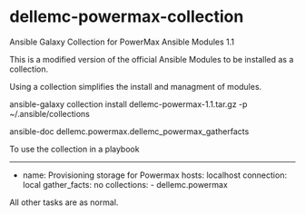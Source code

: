 # dellemc-powermax-collection
Ansible Galaxy Collection for PowerMax Ansible Modules 1.1

This is a modified version of the official Ansible Modules to be installed as a collection.

Using a collection simplifies the install and managment of modules. 

ansible-galaxy collection install dellemc-powermax-1.1.tar.gz -p ~/.ansible/collections

ansible-doc dellemc.powermax.dellemc_powermax_gatherfacts

To use the collection in a playbook

---
- name: Provisioning storage for Powermax
  hosts: localhost
  connection: local
  gather_facts: no
  collections:
      - dellemc.powermax

All other tasks are as normal.

